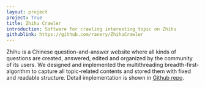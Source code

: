 ```yaml
---
layout: project
project: True
title: Zhihu Crawler
introduction: Software for crawling interesting topic on Zhihu
githublink: https://github.com/ranery/ZhihuCrawler
---
```


Zhihu is a Chinese question-and-answer website where all kinds of questions are created, answered, edited and organized by the community of its users. We designed and implemented the multithreading breadth-first-algorithm to capture all topic-related contents and stored them with fixed and readable structure. Detail implementation is shown in [Github repo](https://github.com/ranery/ZhihuCrawler).
